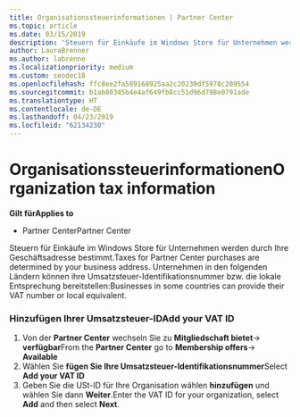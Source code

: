 ```yaml
---
title: Organisationssteuerinformationen | Partner Center
ms.topic: article
ms.date: 03/15/2019
description: 'Steuern für Einkäufe im Windows Store für Unternehmen werden durch Ihre Geschäftsadresse bestimmt. Unternehmen in den folgenden Ländern können ihre Umsatzsteuer-Identifikationsnummer bzw. die lokale Entsprechung bereitstellen:'
author: LauraBrenner
ms.author: labrenne
ms.localizationpriority: medium
ms.custom: seodec18
ms.openlocfilehash: ffc8ee2fa589168925aa2c20230df5978c209554
ms.sourcegitcommit: b1ab80345b4e4af649fb8cc51d96d798e0791ade
ms.translationtype: HT
ms.contentlocale: de-DE
ms.lasthandoff: 04/23/2019
ms.locfileid: "62134230"
---
```

# <a name="organization-tax-information"></a><span data-ttu-id="392b1-104">Organisationssteuerinformationen</span><span class="sxs-lookup"><span data-stu-id="392b1-104">Organization tax information</span></span>

<span data-ttu-id="392b1-105">**Gilt für**</span><span class="sxs-lookup"><span data-stu-id="392b1-105">**Applies to**</span></span>

-  <span data-ttu-id="392b1-106">Partner Center</span><span class="sxs-lookup"><span data-stu-id="392b1-106">Partner Center</span></span>

<span data-ttu-id="392b1-107">Steuern für Einkäufe im Windows Store für Unternehmen werden durch Ihre Geschäftsadresse bestimmt.</span><span class="sxs-lookup"><span data-stu-id="392b1-107">Taxes for Partner Center purchases are determined by your business address.</span></span> <span data-ttu-id="392b1-108">Unternehmen in den folgenden Ländern können ihre Umsatzsteuer-Identifikationsnummer bzw. die lokale Entsprechung bereitstellen:</span><span class="sxs-lookup"><span data-stu-id="392b1-108">Businesses in some countries can provide their VAT number or local equivalent.</span></span>

### <a name="add-your-vat-id"></a><span data-ttu-id="392b1-109">Hinzufügen Ihrer Umsatzsteuer-ID</span><span class="sxs-lookup"><span data-stu-id="392b1-109">Add your VAT ID</span></span>

1.  <span data-ttu-id="392b1-110">Von der **Partner Center** wechseln Sie zu **Mitgliedschaft bietet**-> **verfügbar**</span><span class="sxs-lookup"><span data-stu-id="392b1-110">From the **Partner Center** go to **Membership offers**-> **Available**</span></span>
2.  <span data-ttu-id="392b1-111">Wählen Sie **fügen Sie Ihre Umsatzsteuer-Identifikationsnummer**</span><span class="sxs-lookup"><span data-stu-id="392b1-111">Select **Add your VAT ID**</span></span>
3.  <span data-ttu-id="392b1-112">Geben Sie die USt-ID für Ihre Organisation wählen **hinzufügen** und wählen Sie dann **Weiter**.</span><span class="sxs-lookup"><span data-stu-id="392b1-112">Enter the VAT ID for your organization, select **Add** and then select **Next**.</span></span>





 



